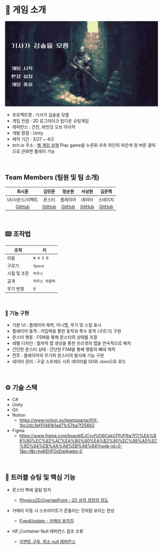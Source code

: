 # 📝 게임 소개
<img src="https://github.com/Team-XIX/I_Dont_Know_Sword/blob/main/knightnosword.PNG?raw=true" width="800">

- 프로젝트명 : 기사가 검술을 모름
- 게임 컨셉 : 2D 로그라이크 탑다운 슈팅게임
- 레퍼런스 : 건전, 바인딩 오브 아이작
- 개발 환경 : Unity
- 제작 기간 : 3/27 ~ 4/2
- itch.io 주소 : [웹 게임 실행](https://punksoda.itch.io/i-dont-know-sword)
      Play game을 누른뒤 우측 하단의 파란색 창 버튼 클릭으로 큰화면 플레이 가능

<br />

## Team Members (팀원 및 팀 소개)
| 최시훈 | 김민준 | 정순원 | 서상원 | 김준혁 |
|:------:|:------:|:------:|:------:|:------:|
| UI/사운드/이펙트 | 몬스터 | 플레이어 | 데이터 | 스테이지 |
| [GitHub](https://github.com/Punksoda) | [GitHub](https://github.com/Toaaaa) | [GitHub](https://github.com/jsw981117) | [GitHub](https://github.com/sangweon25) | [GitHub](https://github.com/chajungto) |


<br />

## ⌨️ 조작법

| 조작 | 키 |
|------|----|
| 이동 | `W A S D` |
| 구르기 | `Space` |
| 시점 및 조준 | `마우스` |
| 공격 | `마우스 좌클릭` |
| 무기 변경 | `Q` |


<br />


### 📌 기능 구현
- 기본 UI : 플레이어 체력, 미니맵, 무기 및 스킬 표시
- 플레이어 동작 : 키입력을 통한 동작과 특수 동작 (구르기) 구현
- 몬스터 행동 : FSM을 통해 몬스터의 상태를 조절
- 레벨 디자인 : 절차적 맵 생성을 통한 프리셋의 맵을 연속적으로 배치
- 간단한 몬스터 상태 : 간단한 FSM을 통해 행동의 뼈대 제작
- 전투 : 플레이어의 무기와 몬스터의 발사체 기능 구현 
- 데이터 관리 : 구글 스프레드 시트 데이터를 SO와 Json으로 로드



<br />

## ⚙ 기술 스택
- C#
- Unity
- Git
- Notion
    - https://www.notion.so/teamsparta/XIX-1bc2dc3ef51481b1ad71c57ba7f25663
- Figma
    - https://www.figma.com/board/EJCyvfUO6CekCFPJFRw7f7/%EA%B8%B0%EC%82%AC%EA%B0%80%EA%B2%80%EC%88%A0%EC%9D%84%EB%AA%A8%EB%A6%84?node-id=0-1&p=f&t=hqKEhFOzDejAgptg-0


<br />

## 🤔 트러블 슈팅 및 핵심 기능 
- 몬스터 벽에 걸림 방지
    - [Physics2D.OverlapPoint - 2D 상의 겹침의 정도](https://toacode.tistory.com/44)
 
- 카메라 이동 시 스프라이트가 흔들리는 것처럼 보이는 현상
    - [FixedUpdate - 카메라 움직임](https://tnjs0104.tistory.com/68)

- HP_Container Null 레퍼런스 참조 오류
    - [이벤트 구독, 취소 null 레퍼런스](https://github.com/Punksoda/TIL/blob/main/Unity_2025_04_02.md)


<br />
